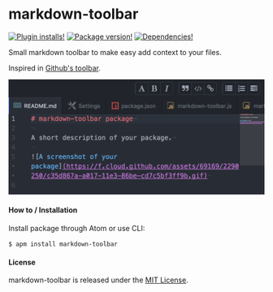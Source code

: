 # markdown-toolbar

[![Plugin installs!](https://img.shields.io/apm/dm/markdown-toolbar.svg?style=flat-square)](https://atom.io/packages/markdown-toolbar)
[![Package version!](https://img.shields.io/apm/v/markdown-toolbar.svg?style=flat-square)](https://atom.io/packages/markdown-toolbar)
[![Dependencies!](https://img.shields.io/david/josex2r/markdown-toolbar.svg?style=flat-square)](https://david-dm.org/josex2r/markdown-toolbar)

Small markdown toolbar to make easy add context to your files.

Inspired in [Github's toolbar](https://github.com/blog/2097-improved-commenting-with-markdown).

![markdown-toolbar](https://raw.githubusercontent.com/josex2r/markdown-toolbar/master/markdown-toolbar.png)

#### How to / Installation

Install package through Atom or use CLI:

```
$ apm install markdown-toolbar
```

#### License

markdown-toolbar is released under the [MIT License](http://opensource.org/licenses/MIT).
